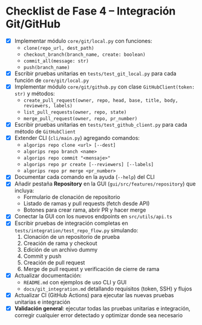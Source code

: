# Checklist de Fase 4 – Integración Git/GitHub

- [x] Implementar módulo `core/git/local.py` con funciones:
  - `clone(repo_url, dest_path)`
  - `checkout_branch(branch_name, create: boolean)`
  - `commit_all(message: str)`
  - `push(branch_name)`
- [x] Escribir pruebas unitarias en `tests/test_git_local.py` para cada función de `core/git/local.py`
- [x] Implementar módulo `core/git/github.py` con clase `GitHubClient(token: str)` y métodos:
  - `create_pull_request(owner, repo, head, base, title, body, reviewers, labels)`
  - `list_pull_requests(owner, repo, state)`
  - `merge_pull_request(owner, repo, pr_number)`
- [x] Escribir pruebas unitarias en `tests/test_github_client.py` para cada método de `GitHubClient`
- [x] Extender CLI (`cli/main.py`) agregando comandos:
  - `algorips repo clone <url> [--dest]`
  - `algorips repo branch <name>`
  - `algorips repo commit "<mensaje>"`
  - `algorips repo pr create [--reviewers] [--labels]`
  - `algorips repo pr merge <pr_number>`
- [x] Documentar cada comando en la ayuda (`--help`) del CLI
- [x] Añadir pestaña **Repository** en la GUI (`gui/src/features/repository`) que incluya:
  - Formulario de clonación de repositorio
  - Listado de ramas y pull requests (fetch desde API)
  - Botones para crear rama, abrir PR y hacer merge
- [x] Conectar la GUI con los nuevos endpoints en `src/utils/api.ts`
- [x] Escribir pruebas de integración completas en `tests/integration/test_repo_flow.py` simulando:
  1. Clonación de un repositorio de prueba
  2. Creación de rama y checkout
  3. Edición de un archivo dummy
  4. Commit y push
  5. Creación de pull request
  6. Merge de pull request y verificación de cierre de rama
- [x] Actualizar documentación:
  - `README.md` con ejemplos de uso CLI y GUI
  - `docs/git_integration.md` detallando requisitos (token, SSH) y flujos
- [x] Actualizar CI (GitHub Actions) para ejecutar las nuevas pruebas unitarias e integración
- [x] **Validación general**: ejecutar todas las pruebas unitarias e integración, corregir cualquier error detectado y optimizar donde sea necesario
